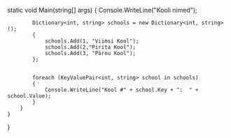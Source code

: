 static void Main(string[] args)
        {
            Console.WriteLine("Kooli nimed");

            Dictionary<int, string> schools = new Dictionary<int, string>();
            {
                schools.Add(1, "Viimsi Kool");
                schools.Add(2,"Pirita Kool");
                schools.Add(3, "Pärnu Kool");
            };


            foreach (KeyValuePair<int, string> school in schools)
            {
                Console.WriteLine("Kool #" + school.Key + ":  " + school.Value);
            }
        }
    }
}

        
